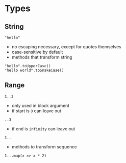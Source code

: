 # Types



## String

```
"hello"
```

- no escaping necessary, except for quotes themselves
- case-sensitive by default
- methods that transform string

```
"hello".toUpperCase()
"hello world".toSnakeCase()
```

<!-- todo: how to make case insensitive? All combinations of case... Special block?
- replaces regex case insensitive flag `i`, localised inline modifiers `(?i:...)` -->



## Range

```
1..3
```

- only used in block argument
- if start is `0` can leave out

```
..3
```

- if end is `infinity` can leave out

```
1..
```

- methods to transform sequence

```
1...map(x => x * 2)
```

<!-- todo: interfering dots... -->
